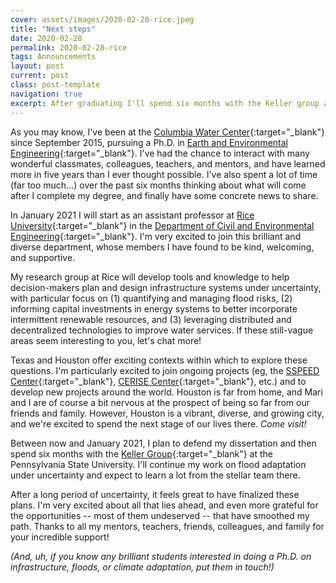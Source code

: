 ```yaml
---
cover: assets/images/2020-02-28-rice.jpeg
title: "Next steps"
date: 2020-02-28
permalink: 2020-02-28-rice
tags: Announcements
layout: post
current: post
class: post-template
navigation: true
excerpt: After graduating I'll spend six months with the Keller group at PSU, then start as an assistant professor of Civil and Environmental Engineering at Rice
---
```


As you may know, I've been at the [Columbia Water Center](https://water.columbia.edu){:target="_blank"} since September 2015, pursuing a Ph.D. in [Earth and Environmental Engineering](https://eee.columbia.edu/){:target="_blank"}.
I've had the chance to interact with many wonderful classmates, colleagues, teachers, and mentors, and have learned more in five years than I ever thought possible.
I've also spent a lot of time (far too much...) over the past six months thinking about what will come after I complete my degree, and finally have some concrete news to share.

In January 2021 I will start as an assistant professor at [Rice University](https://rice.edu/){:target="_blank"} in the [Department of Civil and Environmental Engineering](https://cee.rice.edu/){:target="_blank"}.
I'm very excited to join this brilliant and diverse department, whose members I have found to be kind, welcoming, and supportive.

My research group at Rice will develop tools and knowledge to help decision-makers plan and design infrastructure systems under uncertainty, with particular focus on (1) quantifying and managing flood risks, (2) informing capital investments in energy systems to better incorporate intermittent renewable resources, and (3) leveraging distributed and decentralized technologies to improve water services.
If these still-vague areas seem interesting to you, let's chat more!

Texas and Houston offer exciting contexts within which to explore these questions.
I'm particularly excited to join ongoing projects (eg, the [SSPEED Center](https://www.sspeed.rice.edu/){:target="_blank"}, [CERISE Center](https://www.cerise.rice.edu/){:target="_blank"}, etc.) and to develop new projects around the world.
Houston is far from home, and Mari and I are of course a bit nervous at the prospect of being so far from our friends and family.
However, Houston is a vibrant, diverse, and growing city, and we're excited to spend the next stage of our lives there.
_Come visit!_

Between now and January 2021, I plan to defend my dissertation and then spend six months with the [Keller Group](https://personal.ems.psu.edu/~kzk10/){:target="_blank"} at the Pennsylvania State University.
I'll continue my work on flood adaptation under uncertainty and expect to learn a lot from the stellar team there.

After a long period of uncertainty, it feels great to have finalized these plans.
I'm very excited about all that lies ahead, and even more grateful for the opportunities -- most of them undeserved -- that have smoothed my path.
Thanks to all my mentors, teachers, friends, colleagues, and family for your incredible support!

_(And, uh, if you know any brilliant students interested in doing a Ph.D. on infrastructure, floods, or climate adaptation, put them in touch!)_